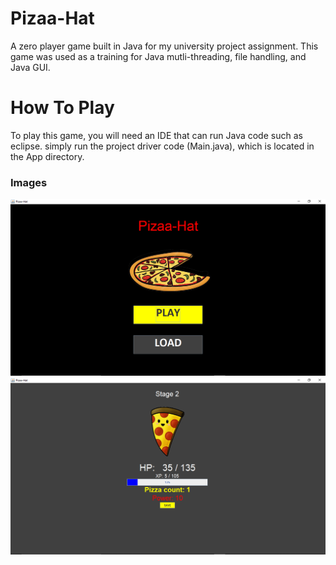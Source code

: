 # Pizaa-Hat
A zero player game built in Java for my university project assignment. This game was used as a training for Java mutli-threading, file handling, and Java GUI. 

# How To Play
To play this game, you will need an IDE that can run Java code such as eclipse. simply run the project driver code (Main.java), which is located in the App directory.

### Images
![Main Menu](/assets/title.png)
![Gameplay](/assets/gameplay.png)
